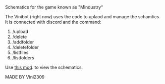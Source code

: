 Schematics for the game known as "Mindustry“

The Vinibot (right now) uses the code to uplaod and manage the schamtics. It is connected with discord and the command:
1. /upload
2. /delete
3. /addfolder
4. /deletefolder
5. /listfiles
6. /listfolders



Use <a href="https://github.com/MindustryDesignIt/schematic-browser-mod">this mod</a>. to view the schematics.

MADE BY Vini2309
